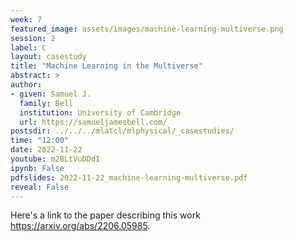 ```yaml
---
week: 7
featured_image: assets/images/machine-learning-multiverse.png
session: 2
label: C
layout: casestudy
title: "Machine Learning in the Multiverse"
abstract: >
author:
- given: Samuel J. 
  family: Bell
  institution: University of Cambridge
  url: https://samueljamesbell.com/
postsdir: ../../../mlatcl/mlphysical/_casestudies/
time: "12:00"
date: 2022-11-22
youtube: m2BLtVuDDdI
ipynb: False
pdfslides: 2022-11-22_machine-learning-multiverse.pdf
reveal: False
---
```



Here's a link to the paper describing this work <https://arxiv.org/abs/2206.05985>.
